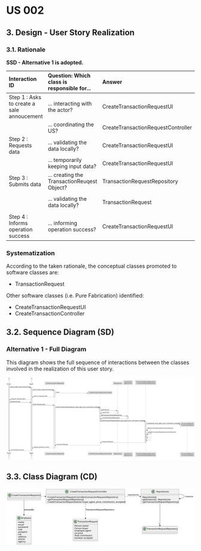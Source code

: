 # US 002

## 3. Design - User Story Realization 

### 3.1. Rationale

**SSD - Alternative 1 is adopted.**

| Interaction ID                             | Question: Which class is responsible for...      | Answer                             | Justification (with patterns)       |
|:-------------------------------------------|:-------------------------------------------------|:-----------------------------------|:------------------------------------|
| Step 1 : Asks to create a sale annoucement | 	... interacting with the actor?                 | CreateTransactionRequestUI         | Pure Fabrication                    |
| 			  		                                    | ... coordinating the US?                         | CreateTransactionRequestController | Controller                          |
| Step 2 : Requests data  		                 | ... validating the data locally?							          | CreateTransactionRequestUI         | Pure Fabrication                    |
|                                            | ... temporarily keeping input data?              | CreateTransactionRequestUI         | Pure Fabrication                    |
| Step 3 : Submits data 		                   | ... creating the TransactionReuqest Object?      | TransactionRequestRepository       | Creator R: 1,2                      |
|                                            | ... validating the data locally?                 | TransactionRequest                 | The object created has its own data |
| Step 4 : Informs operation success         | ... informing operation success?                 | CreateTransactionRequestUI         | Pure fabrication                    |

### Systematization ##

According to the taken rationale, the conceptual classes promoted to software classes are: 

 * TransactionRequest

Other software classes (i.e. Pure Fabrication) identified: 

 * CreateTransactionRequestUI
 * CreateTransactionController


## 3.2. Sequence Diagram (SD)

### Alternative 1 - Full Diagram

This diagram shows the full sequence of interactions between the classes involved in the realization of this user story.

![Sequence Diagram - Full](svg/us002-sequence-diagram-full.svg)

## 3.3. Class Diagram (CD)

![Class Diagram](svg/us002-class-diagram.svg)